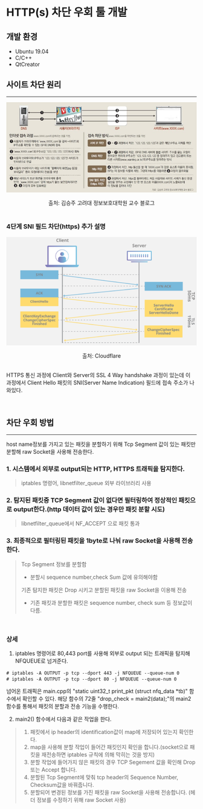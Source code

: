 # HTTP(s) 차단 우회 툴 개발

## 개발 환경
 - Ubuntu 19.04
 - C/C++
 - QtCreator

## 사이트 차단 원리
* * *
![img1](/img/img1.png)
<center> 출처: 김승주 고려대 정보보호대학원 교수 블로그 </center>
<!--
https://planet-0104.tistory.com/7
-->
<br>

### 4단계 SNI 필드 차단(https) 추가 설명 

![img2](/img/img2.png)
<center> 출처: Cloudflare </center>
<!--
https://www.cloudflare.com/ko-kr/learning/ssl/what-happens-in-a-tls-handshake/
 -->
<br>

HTTPS 통신 과정에 Client와 Server의 SSL 4 Way handshake 과정이 있는데 이 과정에서 Client Hello 패킷의 SNI(Server Name Indication) 필드에 접속 주소가 나와있다.

<br>

## 차단 우회 방법
* * *

host name정보를 가지고 있는 패킷을 분할하기 위해 Tcp Segment 값이 있는 패킷만 분할해 raw Socket을 사용해 전송한다. 

### 1. 시스템에서 외부로 output되는 HTTP, HTTPS 트래픽을 탐지한다.
> iptables 명령어, libnetfilter_queue 외부 라이브러리 사용
### 2. 탐지된 패킷중 TCP Segment 값이 없다면 필터링하여 정상적인 패킷으로 output한다.(http 데이터 값이 있는 경우만 패킷 분할 시도)
> libnetfilter_queue에서 NF_ACCEPT 으로 패킷 통과
### 3. 최종적으로 필터링된 패킷을 1byte로 나눠 raw Socket을 사용해 전송한다. 
> Tcp Segment 정보를 분할함
> - 분할시 sequence number,check Sum 값에 유의해야함
>
> 기존 탐지한 패킷은 Drop 시키고 분할된 패킷을 raw Socket을 이용해 전송
> - 기존 패킷과 분할한 패킷은 sequence number, check sum 등 정보값이 다름.

<br>

### 상세 


1. iptables 명령어로 80,443 port를 사용해 외부로 output 되는 트래픽을 탐지해 NFQUEUE로 넘겨준다.
```
# iptables -A OUTPUT -p tcp --dport 443 -j NFQUEUE --queue-num 0
# iptables -A OUTPUT -p tcp --dport 80 -j NFQUEUE --queue-num 0
```
넘어온 트래픽은 main.cpp의 "static uint32_t print_pkt (struct nfq_data *tb)" 함수에서 확인할 수 있다. 해당 함수의 72줄 "drop_check = main2(data);"의 main2 함수를 통해서 패킷의 분할과 전송 기능을 수행한다. 

2. main2() 함수에서 다음과 같은 작업을 한다.
> 1. 패킷에서 ip header의 identification값이 map에 저장되어 있는지 확인한다.
> 2. map을 사용해 분할 작업이 들어간 패킷인지 확인을 합니다.(socket으로 패킷을 재전송하면 iptables 규칙에 의해 막히는 것을 방지)
> 3. 분할 작업에 들어가지 않은 패킷의 경우 TCP Segement 값을 확인해 Drop 또는 Accept 합니다.
> 4. 분할된 Tcp Segment에 맞춰 tcp header의 Sequence Number, Checksum값을 바꿔줍니다. 
> 5. 분할되어 변경된 정보를 가진 패킷을 raw Socket을 사용해 전송합니다.
> (헤더 정보를 수정하기 위해 raw Socket 사용)
